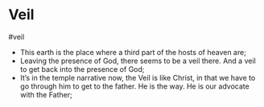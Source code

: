 # Veil
#veil

- This earth is the place where a third part of the hosts of heaven are;
- Leaving the presence of God, there seems to be a veil there. And a veil to get back into the presence of God;
- It’s in the temple narrative now, the Veil is like Christ, in that we have to go through him to get to the father. He is the way. He is our advocate with the Father;